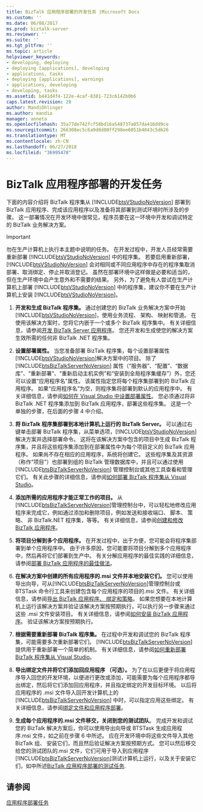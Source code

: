 ```yaml
---
title: BizTalk 应用程序部署的开发任务 |Microsoft Docs
ms.custom: ''
ms.date: 06/08/2017
ms.prod: biztalk-server
ms.reviewer: ''
ms.suite: ''
ms.tgt_pltfrm: ''
ms.topic: article
helpviewer_keywords:
- developing, deploying
- deploying [applications], developing
- applications, tasks
- deploying [applications], warnings
- applications, developing
- developing, tasks
ms.assetid: b441d4f4-122e-4caf-8381-723c6142b0b6
caps.latest.revision: 28
author: MandiOhlinger
ms.author: mandia
manager: anneta
ms.openlocfilehash: 35a77de742fcf58bd16a548737a057da416dd9ce
ms.sourcegitcommit: 266308ec5c6a9d8d80ff298ee6051b4843c5d626
ms.translationtype: MT
ms.contentlocale: zh-CN
ms.lasthandoff: 06/27/2018
ms.locfileid: "36995478"
---
```

# <a name="development-tasks-for-biztalk-application-deployment"></a>BizTalk 应用程序部署的开发任务
下面的内容介绍将 BizTalk 程序集从 [!INCLUDE[btsVStudioNoVersion](../includes/btsvstudionoversion-md.md)] 部署到 BizTalk 应用程序、完成该应用程序以及准备将其部署到测试环境时所涉及的步骤。 这一部署情况在开发环境中很常见，程序员要在这一环境中开发和调试特定的 BizTalk 业务解决方案。  
  
> [!IMPORTANT]
>  勿在生产计算机上执行本主题中说明的任务。 在开发过程中，开发人员经常需要重新部署 [!INCLUDE[btsVStudioNoVersion](../includes/btsvstudionoversion-md.md)] 中的程序集。 若要启用重新部署，[!INCLUDE[btsVStudioNoVersion](../includes/btsvstudionoversion-md.md)] 会对相同或不同应用程序中存在的程序集取消部署、取消绑定、停止并取消登记。 虽然在部署环境中这样做是必要和适当的，但在生产环境中会产生意外和不需要的结果。 另外，为了避免有人尝试在生产计算机上部署 [!INCLUDE[btsVStudioNoVersion](../includes/btsvstudionoversion-md.md)] 中的程序集，建议你不要在生产计算机上安装 [!INCLUDE[btsVStudioNoVersion](../includes/btsvstudionoversion-md.md)]。  
  
1. **开发和生成 BizTalk 程序集。** 通过创建您的 BizTalk 业务解决方案中开始[!INCLUDE[btsVStudioNoVersion](../includes/btsvstudionoversion-md.md)]，使用业务流程、 架构、 映射和管道。 在使用该解决方案时，您将它内嵌于一个或多个 BizTalk 程序集中。 有关详细信息，请参阅[开发 BizTalk Server 应用程序](../core/developing-biztalk-server-applications.md)。 您还开发和生成使您的解决方案生效所需的任何非 BizTalk .NET 程序集。  
  
2. **设置部署属性。** 当您准备部署 BizTalk 程序集，每个设置部署属性[!INCLUDE[btsVStudioNoVersion](../includes/btsvstudionoversion-md.md)]解决方案中的项目。 除了 [!INCLUDE[btsBizTalkServerNoVersion](../includes/btsbiztalkservernoversion-md.md)] 属性（“服务器”、“配置”、“数据库”、“重新部署”、“重新启动主机实例”和“安装到全局程序集缓存”）外，您还可以设置“应用程序名”属性。 该属性指定您将每个程序集部署到的 BizTalk 应用程序。 如果“应用程序名”为空，则程序集将部署到默认的应用程序中。 有关详细信息，请参阅[如何在 Visual Studio 中设置部署属性](../core/how-to-set-deployment-properties-in-visual-studio.md)。 您必须通过将非 BizTalk .NET 程序集添加到 BizTalk 应用程序，部署这些程序集。 这是一个单独的步骤，在后面的步骤 4 中介绍。  
  
3. **将 BizTalk 程序集部署到本地计算机上运行的 BizTalk Server。** 可以通过右键单击部署 BizTalk 程序集，从菜单选项，[!INCLUDE[btsVStudioNoVersion](../includes/btsvstudionoversion-md.md)]解决方案并选择部署命令。 这将在该解决方案中包含的项目中生成 BizTalk 程序集，并且将这些程序集添加到在部署属性中为每个项目定义的 BizTalk 应用程序。 如果尚不存在相应的应用程序，系统将创建它。 这些程序集及其资源（称作“项目”）也部署到组的 BizTalk 管理数据库中，并且可以通过使用 [!INCLUDE[btsBizTalkServerNoVersion](../includes/btsbiztalkservernoversion-md.md)] 管理控制台或其他工具查看和管理它们。 有关此步骤的详细信息，请参阅[如何部署 BizTalk 程序集从 Visual Studio](../core/how-to-deploy-a-biztalk-assembly-from-visual-studio.md)。  
  
4. **添加所需的应用程序才能正常工作的项目。** 从[!INCLUDE[btsBizTalkServerNoVersion](../includes/btsbiztalkservernoversion-md.md)]管理控制台中，可以轻松地修改应用程序来完成它，例如通过添加和删除项目，例如发送和接收端口、 脚本、 策略、 非 BizTalk.NET 程序集，等等。 有关详细信息，请参阅[创建和修改 BizTalk 应用程序](../core/creating-and-modifying-biztalk-applications.md)。  
  
5. **将项目分解到多个应用程序。** 在开发过程中，出于方便，您可能会将程序集部署到单个应用程序中。 由于许多原因，您可能要将项目分解到多个应用程序中，然后再将它们部署到生产中。 有关分解应用程序的最佳实践的详细信息，请参阅[部署 BizTalk 应用程序的最佳做法](../core/best-practices-for-deploying-a-biztalk-application.md)。  
  
6. **在解决方案中创建的所有应用程序的.msi 文件并本地安装它们。** 您可以使用导出向导，可从[!INCLUDE[btsBizTalkServerNoVersion](../includes/btsbiztalkservernoversion-md.md)]管理控制台或 BTSTask 命令行工具来创建包含每个应用程序的项目的.msi 文件。 有关详细信息，请参阅[导出 BizTalk 应用程序、 绑定和策略](../core/exporting-biztalk-applications-bindings-and-policies.md)。 如果您想要在本地计算机上运行该解决方案并验证该解决方案按预期执行，可以执行另一步骤来通过这些 .msi 文件安装项目。 有关详细信息，请参阅[如何安装 BizTalk 应用程序](../core/how-to-install-a-biztalk-application.md)。 验证该解决方案按预期执行。  
  
7. **根据需要重新部署 BizTalk 程序集。** 在过程中开发和调试您的 BizTalk 程序集，可能需要多次重新部署它们。 [!INCLUDE[btsBizTalkServerNoVersion](../includes/btsbiztalkservernoversion-md.md)] 提供用于重新部署一个简单的机制。 有关详细信息，请参阅[如何重新部署 BizTalk 程序集从 Visual Studio](../core/how-to-redeploy-a-biztalk-assembly-from-visual-studio.md)。  
  
8. **导出绑定文件并将它们添加回应用程序 （可选）。** 为了在以后更便于将应用程序导入回您的开发环境，以便进行更改或添加，可能需要为每个应用程序都导出绑定，然后将它们添加回应用程序，并且指定绑定的开发目标环境。 以后将应用程序的 .msi 文件导入回开发计算机上的 [!INCLUDE[btsBizTalkServerNoVersion](../includes/btsbiztalkservernoversion-md.md)] 中时，可以指定应用这些绑定。 有关详细信息，请参阅[绑定文件和应用程序部署](../core/binding-files-and-application-deployment.md)。  
  
9. **生成每个应用程序的.msi 文件移交，关闭到您的测试团队**。 完成开发和调试您的 BizTalk 解决方案后，你可以使用导出向导或 BTSTask 生成应用程序.msi 文件，如之前在步骤 6 中所述。 应在开发环境中将这些文件导入其他 BizTalk 组、 安装它们，而且然后验证解决方案按预期方式。 您可以然后移交给您的测试团队的.msi 文件，它们可用于导入到应用程序[!INCLUDE[btsBizTalkServerNoVersion](../includes/btsbiztalkservernoversion-md.md)]测试计算机上运行，以及关于安装它们，如中所述[BizTalk 应用程序部署的测试任务](../core/testing-tasks-for-biztalk-application-deployment.md).  
  
## <a name="see-also"></a>请参阅  
 [应用程序部署任务](../core/application-deployment-tasks.md)